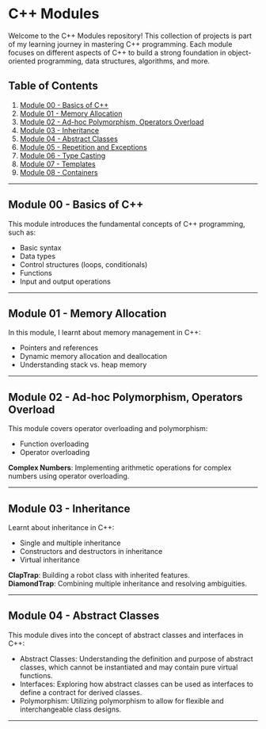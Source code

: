 # C++ Modules

Welcome to the C++ Modules repository! This collection of projects is part of my learning journey in mastering C++ programming. Each module focuses on different aspects of C++ to build a strong foundation in object-oriented programming, data structures, algorithms, and more.

## Table of Contents
1. [Module 00 - Basics of C++](#module-00---basics-of-c++)
2. [Module 01 - Memory Allocation](#module-01---memory-allocation)
3. [Module 02 - Ad-hoc Polymorphism, Operators Overload](#module-02---ad-hoc-polymorphism-operators-overload)
4. [Module 03 - Inheritance](#module-03---inheritance)
5. [Module 04 - Abstract Classes](#module-04---abstract-classes)
6. [Module 05 - Repetition and Exceptions](#module-05---repetition-and-exceptions)
7. [Module 06 - Type Casting](#module-06---type-casting)
8. [Module 07 - Templates](#module-07---templates)
9. [Module 08 - Containers](#module-08---containers)

---

## Module 00 - Basics of C++
This module introduces the fundamental concepts of C++ programming, such as:
- Basic syntax
- Data types
- Control structures (loops, conditionals)
- Functions
- Input and output operations

---

## Module 01 - Memory Allocation
In this module, I learnt about memory management in C++:
- Pointers and references
- Dynamic memory allocation and deallocation
- Understanding stack vs. heap memory

---

## Module 02 - Ad-hoc Polymorphism, Operators Overload
This module covers operator overloading and polymorphism:
- Function overloading
- Operator overloading

**Complex Numbers**: Implementing arithmetic operations for complex numbers using operator overloading.

---

## Module 03 - Inheritance
Learnt about inheritance in C++:
- Single and multiple inheritance
- Constructors and destructors in inheritance
- Virtual inheritance

**ClapTrap**: Building a robot class with inherited features.  
**DiamondTrap**: Combining multiple inheritance and resolving ambiguities.

---

## Module 04 - Abstract Classes
This module dives into the concept of abstract classes and interfaces in C++:

- Abstract Classes: Understanding the definition and purpose of abstract classes, which cannot be instantiated and may contain pure virtual functions.
- Interfaces: Exploring how abstract classes can be used as interfaces to define a contract for derived classes.
- Polymorphism: Utilizing polymorphism to allow for flexible and interchangeable class designs.

---
